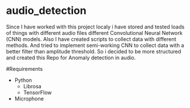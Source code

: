 # audio_detection

Since I have worked with this project localy i have stored and tested loads of things with different audio files different Convolutional Neural Network (CNN) models.
Also I have created scripts to collect data with different methods. And tried to implement semi-working CNN to collect data with a better filter than amplitude threshold.
So i decided to be more structured and created this Repo for Anomaly detection in audio.

#Requirements
 - Python
	- Librosa
	- TensorFlow
 - Microphone	
